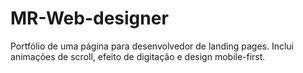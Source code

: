 # MR-Web-designer
Portfólio de uma página para desenvolvedor de landing pages. Inclui animações de scroll, efeito de digitação e design mobile-first.
